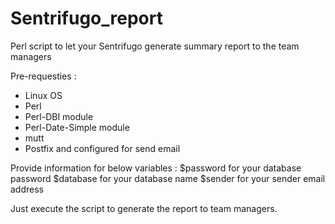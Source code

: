 # Sentrifugo_report
Perl script to let your Sentrifugo generate summary report to the team managers

Pre-requesties :

- Linux OS
- Perl
- Perl-DBI module
- Perl-Date-Simple module
- mutt
- Postfix and configured for send email

Provide information for below variables :
$password for your database password
$database for your database name
$sender for your sender email address

Just execute the script to generate the report to team managers.
